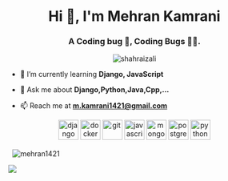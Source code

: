 <h1 align="center">Hi 👋, I'm Mehran Kamrani</h1>
<h3 align="center">A Coding bug 🐞, Coding Bugs 👨‍💻.</h3>

<p align="center"> <img src="https://komarev.com/ghpvc/?username=mehran1421" alt="shahraizali" /> </p>

- 🌱 I’m currently learning **Django, JavaScript**

- 💬 Ask me about **Django,Python,Java,Cpp,...**

- 📫 Reach me at **m.kamrani1421@gmail.com**

<p align="center">
<img src="https://devicons.github.io/devicon/devicon.git/icons/django/django-original.svg" alt="django" width="40" height="40"/> <img src="https://devicons.github.io/devicon/devicon.git/icons/docker/docker-original-wordmark.svg" alt="docker" width="40" height="40"/> 
<img src="https://www.vectorlogo.zone/logos/git-scm/git-scm-icon.svg" alt="git" width="40" height="40"/> 
<img src="https://devicons.github.io/devicon/devicon.git/icons/javascript/javascript-original.svg" alt="javascript" width="40" height="40"/> 
<img src="https://devicons.github.io/devicon/devicon.git/icons/mongodb/mongodb-original-wordmark.svg" alt="mongodb" width="40" height="40"/> 
<img src="https://devicons.github.io/devicon/devicon.git/icons/postgresql/postgresql-original-wordmark.svg" alt="postgresql" width="40" height="40"/> 
<img src="https://devicons.github.io/devicon/devicon.git/icons/python/python-original.svg" alt="python" width="40" height="40"/>  
<p>&nbsp;
<img align="center" src="https://github-readme-stats.vercel.app/api?username=mehran1421&show_icons=true&count_private=true" alt="mehran1421" />

</p align="center">
<img src="https://github-readme-stats.vercel.app/api/top-langs/?username=mehran1421&theme=default&line_height=27&layout=compact" />
<p>